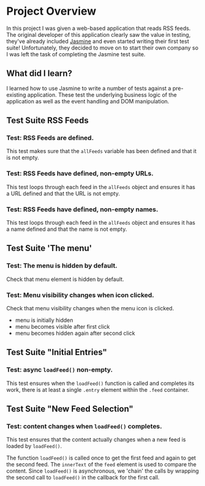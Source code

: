 # Project Overview

In this project I was given a web-based application that reads RSS
feeds. The original developer of this application clearly saw the
value in testing, they've already included
[Jasmine](http://jasmine.github.io/) and even started writing their
first test suite! Unfortunately, they decided to move on to start
their own company so I was left the task of completing the Jasmine
test suite.


## What did I learn?

I learned how to use Jasmine to write a number of tests against a
pre-existing application. These test the underlying business logic of
the application as well as the event handling and DOM manipulation.



## Test Suite RSS Feeds

### Test: RSS Feeds are defined.

This test makes sure that the `allFeeds` variable has been defined and
that it is not empty.

### Test: RSS Feeds have defined, non-empty URLs.

This test loops through each feed in the `allFeeds` object
and ensures it has a URL defined and that the URL is not
empty.

### Test: RSS Feeds have defined, non-empty names.

This test loops through each feed in the `allFeeds` object
and ensures it has a name defined and that the name is not
empty.




## Test Suite 'The menu'

### Test: The menu is hidden by default.

Check that menu element is hidden by default.


### Test: Menu visibility changes when icon clicked.

Check that menu visibility changes when the menu icon is
clicked.

* menu is initially hidden
* menu becomes visible after first click
* menu becomes  hidden again after second click



## Test Suite "Initial Entries"

### Test: async `loadFeed()` non-empty.

This test ensures when the `loadFeed()` function is called
and completes its work, there is at least a single `.entry`
element within the `.feed` container.




## Test Suite "New Feed Selection"

### Test: content changes when `loadFeed()` completes.
        
This test ensures that the content actually changes
when a new feed is loaded by `loadFeed()`.

The function `loadFeed()` is called once to get the first
feed and again to get the second feed. The `innerText` of the
`feed` element is used to compare the content.  Since
`loadFeed()` is asynchronous, we 'chain' the calls by
wrapping the second call to `loadFeed()` in the callback for
the first call.

